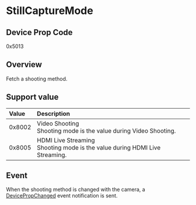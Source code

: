 # StillCaptureMode

## Device Prop Code

0x5013

## Overview

Fetch a shooting method.

## Support value

| Value | Description |
|:---|:---|
| 0x8002 | Video Shooting<BR>Shooting mode is the value during Video Shooting. |
| 0x8005 | HDMI Live Streaming<BR>Shooting mode is the value during HDMI Live Streaming. |

## Event

When the shooting method is changed with the camera, a [DevicePropChanged](../event/0x4006_DevicePropChanged.md) event notification is sent.
